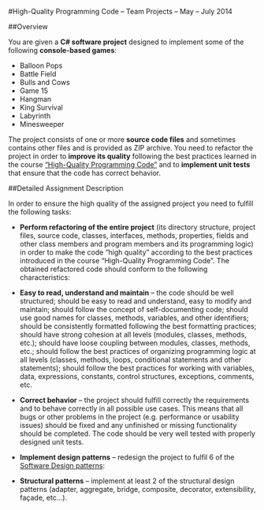 #High-Quality Programming Code – Team Projects – May – July 2014

##Overview

You are given a **C# software project** designed to implement some of the following **console-based games**:
+ Balloon Pops
+ Battle Field
+ Bulls and Cows
+ Game 15
+ Hangman
+ King Survival
+ Labyrinth
+ Minesweeper

The project consists of one or more **source code files** and sometimes contains other files and is provided as ZIP archive. You need to refactor the project in order to **improve its quality** following the best practices learned in the course [“High-Quality Programming Code”](http://telerikacademy.com/Courses/Courses/Details/174) and to **implement unit tests** that ensure that the code has correct behavior.

##Detailed Assignment Description

In order to ensure the high quality of the assigned project you need to fulfill the following tasks:

* **Perform refactoring of the entire project** (its directory structure, project files, source code, classes, interfaces, methods, properties, fields and other class members and program members and its programming logic) in order to make the code “high quality” according to the best practices introduced in the course “High-Quality Programming Code”. The obtained refactored code should conform to the following characteristics:

 * **Easy to read, understand and maintain** – the code should be well structured; should be easy to read and understand, easy to modify and maintain; should follow the concept of self-documenting code; should use good names for classes, methods, variables, and other identifiers; should be consistently formatted following the best formatting practices; should have strong cohesion at all levels (modules, classes, methods, etc.); should have loose coupling between modules, classes, methods, etc.; should follow the best practices of organizing programming logic at all levels (classes, methods, loops, conditional statements and other statements); should follow the best practices for working with variables, data, expressions, constants, control structures, exceptions, comments, etc.

 * **Correct behavior** – the project should fulfill correctly the requirements and to behave correctly in all possible use cases. This means that all bugs or other problems in the project (e.g. performance or usability issues) should be fixed and any unfinished or missing functionality should be completed. The code should be very well tested with properly designed unit tests.

* **Implement design patterns** – redesign the project to fulfil 6 of the [Software Design patterns](http://en.wikipedia.org/wiki/Software_design_pattern):

 * **Structural patterns** – implement at least 2 of the structural design patterns (adapter, aggregate, bridge, composite,   decorator, extensibility, façade, etc…).
